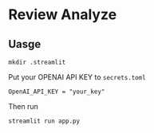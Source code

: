 # Review Analyze
## Uasge
```
mkdir .streamlit
```
Put your OPENAI API KEY to `secrets.toml`
```
OpenAI_API_KEY = "your_key"
```
Then run
```
streamlit run app.py
```